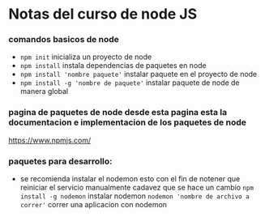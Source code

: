 # Notas del curso de node JS



### comandos basicos de node

* `npm init` inicializa un proyecto de node
* `npm install` instala dependencias de paquetes en node 
* `npm install 'nombre paquete'` instalar paquete en el proyecto de node
* `npm install -g 'nombre de paquete'` instalar paquete de node de manera global 


### pagina de paquetes de node desde esta pagina esta la documentacion e implementacion de los paquetes de node


https://www.npmjs.com/

### paquetes para desarrollo:
* se recomienda instalar el nodemon esto con el fin de notener que reiniciar el servicio manualmente cadavez que se hace un cambio
  `npm install -g nodemon` instalar nodemon 
  `nodemon 'nombre de archivo a correr'` correr una aplicacion con nodemon
  

